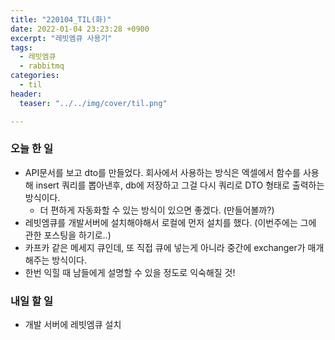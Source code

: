 ```yaml
---
title: "220104_TIL(화)"
date: 2022-01-04 23:23:28 +0900
excerpt: "레빗엠큐 사용기"
tags:
  - 레빗엠큐
  - rabbitmq
categories:
  - til
header:
  teaser: "../../img/cover/til.png"

---
```


### 오늘 한 일

- API문서를 보고 dto를 만들었다. 회사에서 사용하는 방식은 엑셀에서 함수를 사용해 insert 쿼리를 뽑아낸후, db에 저장하고 그걸 다시 쿼리로 DTO 형태로 출력하는 방식이다.
  - 더 편하게 자동화할 수 있는 방식이 있으면 좋겠다. (만들어볼까?)
- 레빗엠큐를 개발서버에 설치해야해서 로컬에 먼저 설치를 했다. (이번주에는 그에 관한 포스팅을 하기로..)
- 카프카 같은 메세지 큐인데, 또 직접 큐에 넣는게 아니라 중간에 exchanger가 매개해주는 방식이다.
- 한번 익힐 때 남들에게 설명할 수 있을 정도로 익숙해질 것!

### 내일 할 일
- 개발 서버에 레빗엠큐 설치
